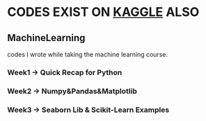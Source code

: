 # CODES EXIST ON [KAGGLE](https://www.kaggle.com/muharremaslan) ALSO 

## MachineLearning 
codes I wrote while taking the machine learning course.

### Week1 -> Quick Recap for Python
### Week2 -> Numpy&Pandas&Matplotlib
### Week3 -> Seaborn Lib & Scikit-Learn Examples
